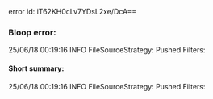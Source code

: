 error id: iT62KH0cLv7YDsL2xe/DcA==
### Bloop error:

25/06/18 00:19:16 INFO FileSourceStrategy: Pushed Filters:
#### Short summary: 

25/06/18 00:19:16 INFO FileSourceStrategy: Pushed Filters: